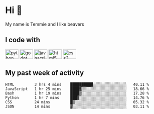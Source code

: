 <h1 align="left">Hi 👋</h1>

<p>My name is Temmie and I like beavers</p>

<h2 align="left">I code with</h2>

<div align="left">
  <img src="https://cdn.jsdelivr.net/gh/devicons/devicon/icons/python/python-original.svg" height="30" width="42" alt="python logo"/>
  <img src="https://cdn.jsdelivr.net/gh/devicons/devicon/icons/godot/godot-original.svg" height="30" width="42" alt="godot logo"/>
  <img src="https://cdn.jsdelivr.net/gh/devicons/devicon/icons/javascript/javascript-original.svg" height="30" width="42" alt="javascript logo"/>
  <img src="https://cdn.jsdelivr.net/gh/devicons/devicon/icons/html5/html5-original.svg" height="30" width="42" alt="html5 logo"/>
  <img src="https://cdn.jsdelivr.net/gh/devicons/devicon/icons/css3/css3-original.svg" height="30" width="42" alt="css3 logo"/>
</div>


<h2 align="left">My past week of activity</h2>

<!--START_SECTION:waka-->

```text
HTML         3 hrs 4 mins    ██████████░░░░░░░░░░░░░░░   40.11 %
JavaScript   1 hr 25 mins    ████▓░░░░░░░░░░░░░░░░░░░░   18.66 %
Bash         1 hr 19 mins    ████▒░░░░░░░░░░░░░░░░░░░░   17.28 %
Python       1 hr 7 mins     ███▓░░░░░░░░░░░░░░░░░░░░░   14.76 %
CSS          24 mins         █▒░░░░░░░░░░░░░░░░░░░░░░░   05.32 %
JSON         14 mins         ▓░░░░░░░░░░░░░░░░░░░░░░░░   03.11 %
```

<!--END_SECTION:waka-->
